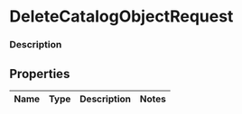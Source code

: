 
# DeleteCatalogObjectRequest

### Description



## Properties
Name | Type | Description | Notes
------------ | ------------- | ------------- | -------------



